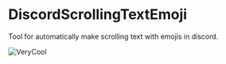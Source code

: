 # DiscordScrollingTextEmoji
Tool for automatically make scrolling text with emojis in discord.
 
![VeryCool](https://github.com/user-attachments/assets/70a741ba-a4e0-4c49-981e-91ea0fbb0371)
